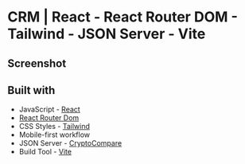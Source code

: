 # CRM | React - React Router DOM - Tailwind - JSON Server - Vite

## Screenshot

<!-- ![](./screenshot.jpeg) -->

## Built with

- JavaScript - [React](https://es.react.dev/)
- [React Router Dom](https://reactrouter.com/en/main)
- CSS Styles - [Tailwind](https://tailwindcss.com/)
- Mobile-first workflow
- JSON Server - [CryptoCompare](https://www.npmjs.com/package/json-server)
- Build Tool - [Vite](https://vitejs.dev)